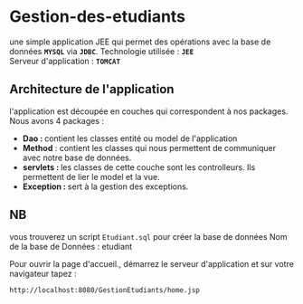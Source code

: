 # Gestion-des-etudiants
une simple application JEE qui permet des opérations avec la base de données <b>```MYSQL```</b> via <b>```JDBC```</b>. 
Technologie utilisée : <b>```JEE```</b> </br>
Serveur d'application : <b>```TOMCAT```</b>
## Architecture de l'application
 l'application est découpée en couches qui correspondent à nos packages. Nous avons  4 packages :
<ul>
  <li><b>Dao : </b> contient les classes entité ou model de l'application</li>
  <li><b>Method</b> : contient les classes qui nous permettent de communiquer avec notre base de données. 
  <li><b>servlets : </b>les classes de cette couche sont les controlleurs. Ils permettent de lier le model et la vue.</li>
  <li><b>Exception : </b> sert à la gestion des exceptions.</li>
</ul>


## NB
 vous trouverez un script ```Etudiant.sql``` pour créer la base de données
 Nom de la base de Données : etudiant
 

Pour ouvrir la page d'accueil., démarrez le serveur d'application et sur votre navigateur tapez :

```
http://localhost:8080/GestionEtudiants/home.jsp
```

 
